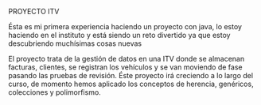 PROYECTO ITV

Ésta es mi primera experiencia haciendo un proyecto con java, lo estoy haciendo en el instituto y está siendo un reto divertido ya que estoy descubriendo muchísimas cosas nuevas

El proyecto trata de la gestión de datos en una ITV donde se almacenan facturas, clientes, se registran los vehículos y se van moviendo de fase pasando las pruebas de revisión.
Éste proyecto irá creciendo a lo largo del curso, de momento hemos aplicado los conceptos de herencia, genéricos, colecciones y polimorfismo.
